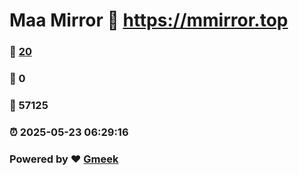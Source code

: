# Maa Mirror :link: https://mmirror.top 
### :page_facing_up: [20](https://mmirror.top/tag.html) 
### :speech_balloon: 0 
### :hibiscus: 57125 
### :alarm_clock: 2025-05-23 06:29:16 
### Powered by :heart: [Gmeek](https://github.com/Meekdai/Gmeek)
